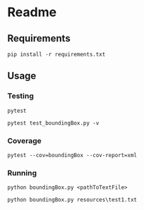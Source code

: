 # Readme
## Requirements
```pip install -r requirements.txt```

## Usage
### Testing
```pytest```

```pytest test_boundingBox.py -v```

### Coverage
```pytest --cov=boundingBox --cov-report=xml```

### Running
```python boundingBox.py <pathToTextFile>```

```python boundingBox.py resources\test1.txt```
